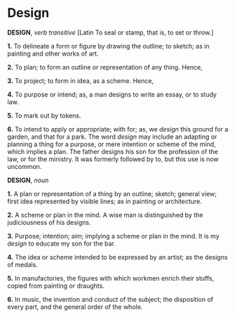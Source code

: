 # Design

**DESIGN**, _verb transitive_ \[Latin To seal or stamp, that is, to set or throw.\]

**1.** To delineate a form or figure by drawing the outline; to sketch; as in painting and other works of art.

**2.** To plan; to form an outline or representation of any thing. Hence,

**3.** To project; to form in idea, as a scheme. Hence,

**4.** To purpose or intend; as, a man designs to write an essay, or to study law.

**5.** To mark out by tokens.

**6.** To intend to apply or appropriate; with for; as, we _design_ this ground for a garden, and that for a park. The word _design_ may include an adapting or planning a thing for a purpose, or mere intention or scheme of the mind, which implies a plan. The father designs his son for the profession of the law, or for the ministry. It was formerly followed by to, but this use is now uncommon.

**DESIGN**, _noun_

**1.** A plan or representation of a thing by an outline; sketch; general view; first idea represented by visible lines; as in painting or architecture.

**2.** A scheme or plan in the mind. A wise man is distinguished by the judiciousness of his designs.

**3.** Purpose; intention; aim; implying a scheme or plan in the mind. It is my _design_ to educate my son for the bar.

**4.** The idea or scheme intended to be expressed by an artist; as the designs of medals.

**5.** In manufactories, the figures with which workmen enrich their stuffs, copied from painting or draughts.

**6.** In music, the invention and conduct of the subject; the disposition of every part, and the general order of the whole.